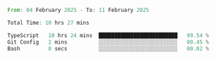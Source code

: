 <!--START_SECTION:waka-->

```rust
From: 04 February 2025 - To: 11 February 2025

Total Time: 10 hrs 27 mins

TypeScript   10 hrs 24 mins  █████████████████████████   99.54 %
Git Config   2 mins          ░░░░░░░░░░░░░░░░░░░░░░░░░   00.45 %
Bash         0 secs          ░░░░░░░░░░░░░░░░░░░░░░░░░   00.02 %
```

<!--END_SECTION:waka-->
